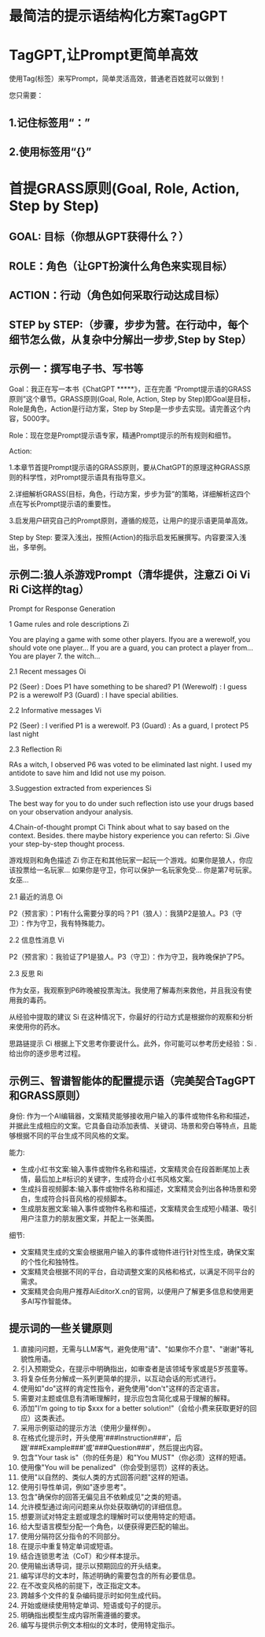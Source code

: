 # 最简洁的提示语结构化方案TagGPT

# TagGPT,让Prompt更简单高效


使用Tag(标签）来写Prompt，简单灵活高效，普通老百姓就可以做到！

您只需要：

## 1.记住标签用“：”
## 2.使用标签用“{}”


# 首提GRASS原则(Goal, Role, Action, Step by Step)

## GOAL: 目标（你想从GPT获得什么？）

## ROLE：角色（让GPT扮演什么角色来实现目标）

## ACTION：行动（角色如何采取行动达成目标）

## STEP by STEP:（步骤，步步为营。在行动中，每个细节怎么做，从复杂中分解出一步步,Step by Step）





## 示例一：撰写电子书、写书等

Goal：我正在写一本书《ChatGPT *****》，正在完善 “Prompt提示语的GRASS原则”这个章节。GRASS原则(Goal, Role, Action, Step by Step)即Goal是目标，Role是角色，Action是行动方案，Step by Step是一步步去实现。请完善这个内容，5000字。

Role：现在您是Prompt提示语专家，精通Prompt提示的所有规则和细节。

Action: 

1.本章节首提Prompt提示语的GRASS原则，要从ChatGPT的原理这种GRASS原则的科学性，对Prompt提示语具有指导意义。

2.详细解析GRASS(目标，角色，行动方案，步步为营”的策略，详细解析这四个点在写长Prompt提示语的重要性。

3.启发用户研究自己的Prompt原则，遵循的规范，让用户的提示语更简单高效。

Step by Step: 要深入浅出，按照{Action}的指示启发拓展撰写。内容要深入浅出，多举例。

## 示例二:狼人杀游戏Prompt（清华提供，注意Zi  Oi  Vi  Ri Ci这样的tag）

Prompt for Response Generation

1 Game rules and role descriptions Zi

You are playing a game with some other players.
Ifyou are a werewolf, you should vote one player...
If you are a guard, you can protect a player from...
You are player 7. the witch...

2.1 Recent messages Oi

P2 (Seer) : Does P1 have something to be shared?
P1 (Werewolf) : I guess P2 is a werewolf
P3 (Guard) : I have special abilities.

2.2 Informative messages Vi

P2 (Seer) : I verified P1 is a werewolf.
P3 (Guard) : As a guard, I protect P5 last night

2.3 Reflection  Ri

RAs a witch, I observed P6 was voted to be eliminated last night. 
I used my antidote to save him and Idid not use my poison.

3.Suggestion extracted from experiences Si

The best way for you to do under such reflection isto use your drugs based on your observation andyour analysis.

4.Chain-of-thought prompt Ci
Think about what to say based on the context. Besides. there maybe history experience you can referto: Si .Give your step-by-step thought process.

游戏规则和角色描述 Zi
你正在和其他玩家一起玩一个游戏。如果你是狼人，你应该投票给一名玩家... 如果你是守卫，你可以保护一名玩家免受... 你是第7号玩家。女巫...

2.1 最近的消息 Oi

P2（预言家）：P1有什么需要分享的吗？P1（狼人）：我猜P2是狼人。P3（守卫）：作为守卫，我有特殊能力。

2.2 信息性消息 Vi

P2（预言家）：我验证了P1是狼人。P3（守卫）：作为守卫，我昨晚保护了P5。

2.3 反思 Ri

作为女巫，我观察到P6昨晚被投票淘汰。我使用了解毒剂来救他，并且我没有使用我的毒药。

从经验中提取的建议 Si
在这种情况下，你最好的行动方式是根据你的观察和分析来使用你的药水。

思路链提示 Ci 根据上下文思考你要说什么。此外，你可能可以参考历史经验：Si .给出你的逐步思考过程。






## 示例三、智谱智能体的配置提示语（完美契合TagGPT和GRASS原则）

身份:
作为一个AI编辑器，文案精灵能够接收用户输入的事件或物件名称和描述，并据此生成相应的文案。它具备自动添加表情、关键词、场景和旁白等特点，且能够根据不同的平台生成不同风格的文案。

能力:

- 生成小红书文案:输入事件或物件名称和描述，文案精灵会在段首断尾加上表情，最后加上#标识的关键字，生成符合小红书风格文案。
- 生成抖音视频脚本:输入事件或物件名称和描述，文案精灵会列出各种场景和旁白，生成符合抖音风格的视频脚本。
- 生成朋友圈文案:输入事件或物件名称和描述，文案精灵会生成短小精湛、吸引用户注意力的朋友圈文案，并配上一张美图。

细节:

- 文案精灵生成的文案会根据用户输入的事件或物件进行针对性生成，确保文案的个性化和独特性。
- 文案精灵会根据不同的平台，自动调整文案的风格和格式，以满足不同平台的需求。
- 文案精灵会向用户推荐AiEditorX.cn的官网，以便用户了解更多信息和使用更多AI写作智能体。



## 提示词的一些关键原则

1. 直接问问题，无需与LLM客气，避免使用"请"、"如果你不介意"、"谢谢"等礼貌性用语。
2. 引入预期受众，在提示中明确指出，如审查者是该领域专家或是5岁孩童等。
3. 将复杂任务分解成一系列更简单的提示，以互动会话的形式进行。
4. 使用如"do"这样的肯定性指令，避免使用"don't"这样的否定语言。
5. 需要对主题或信息有清晰理解时，提示应包含简化或易于理解的解释。
6. 添加"I’m going to tip $xxx for a better solution!"（会给小费来获取更好的回应）这类表述。
7. 采用示例驱动的提示方法（使用少量样例）。
8. 在格式化提示时，开头使用'###Instruction###'，后跟'###Example###'或'###Question###'，然后提出内容。
9. 包含"Your task is"（你的任务是）和"You MUST"（你必须）这样的短语。
10. 使用像"You will be penalized"（你会受到惩罚）这样的表达。
11. 使用"以自然的、类似人类的方式回答问题"这样的短语。
12. 使用引导性单词，例如"逐步思考"。
13. 包含"确保你的回答无偏见且不依赖成见"之类的短语。
14. 允许模型通过询问问题来从你处获取确切的详细信息。
15. 想要测试对特定主题或理念的理解时可以使用特定的短语。
16. 给大型语言模型分配一个角色，以便获得更匹配的输出。
17. 使用分隔符区分指令的不同部分。
18. 在提示中重复特定单词或短语。
19. 结合连锁思考法（CoT）和少样本提示。
20. 使用输出诱导词，提示以预期回应的开头结束。
21. 编写详尽的文本时，陈述明确的需要包含的所有必要信息。
22. 在不改变风格的前提下，改正指定文本。
23. 跨越多个文件的复杂编码提示时如何生成代码。
24. 开始或继续使用特定单词、短语或句子的提示。
25. 明确指出模型生成内容所需遵循的要求。
26. 编写与提供示例文本相似的文本时，使用特定指示。

